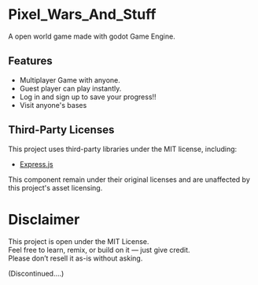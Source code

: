 # Pixel_Wars_And_Stuff
 A open world game made with godot Game Engine.

## Features
- Multiplayer Game with anyone.
- Guest player can play instantly.
- Log in and sign up to save your progress!!
- Visit anyone's bases

## Third-Party Licenses
This project uses third-party libraries under the MIT license, including:

- [Express.js](https://expressjs.com)

This component remain under their original licenses and are unaffected by this project's asset licensing.

# Disclaimer
This project is open under the MIT License.  
Feel free to learn, remix, or build on it — just give credit.  
Please don’t resell it as-is without asking.

(Discontinued....)
